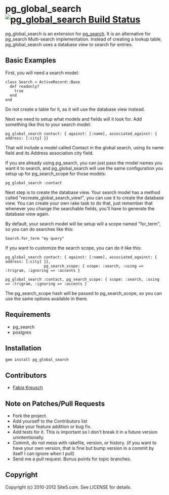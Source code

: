 pg_global_search [![pg_global_search Build Status][Build Icon]][Build Status]
===========================================================

pg_global_search is an extension for [pg_search](https://github.com/Casecommons/pg_search).
It is an alternative for pg_search Multi-search implementation. Instead of creating a lookup
table, pg_global_search uses a database view to search for entries.

[Site5 LLC]: http://www.site5.com
[Build Status]: http://travis-ci.org/gustavowt/pg_global_search
[Build Icon]: https://secure.travis-ci.org/site5/pg_global_search.png?branch=master

Basic Examples
--------------

First, you will need a search model:

    class Search < ActiveRecord::Base
      def readonly?
        true
      end
    end

Do not create a table for it, as it will use the database view instead.

Next we need to setup what models and fields will it look for. Add something
like this to your search model:

    pg_global_search contact: { against: [:name], associated_against: { address: [:city] }}

That will include a model called Contact in the global search, using its name field and its
Address association city field.

If you are already using pg_search, you can just pass the model names you want it to search,
and pg_global_search will use the same configuration you setup up for pg_search_scope for
those models:

    pg_global_search :contact

Next step is to create the database view. Your search model has a method called "recreate_global_search_view!",
you can use it to create the database view. You can create your own rake task to do that,
just remember that whenever you change the searchable fields, you'll have to generate the database view again.

By default, your search model will be setup will a scope named "for_term", so you can do
searches like this:

    Search.for_term "my query"

If you want to customize the search scope, you can do it like this:

    pg_global_search contact: { against: [:name], associated_against: { address: [:city] }},
                     pg_search_scope: { scope: :search, :using => :trigram, :ignoring => :accents }

    pg_global_search :contact, pg_search_scope: { scope: :search, :using => :trigram, :ignoring => :accents }

The pg_search_scope hash will be passed to pg_search_scope, so you can use the same options available in there.

Requirements
------------

* pg_search
* postgres

Installation
------------

    gem install pg_global_search

Contributors
------------

* [Fabio Kreusch](http://github.com/fabiokr)

Note on Patches/Pull Requests
-----------------------------

* Fork the project.
* Add yourself to the Contributors list
* Make your feature addition or bug fix.
* Add tests for it. This is important so I don't break it in a
  future version unintentionally.
* Commit, do not mess with rakefile, version, or history.
  (if you want to have your own version, that is fine but bump version in a commit by itself I can ignore when I pull)
* Send me a pull request. Bonus points for topic branches.

Copyright
---------

Copyright (c) 2010-2012 Site5.com. See LICENSE for details.
